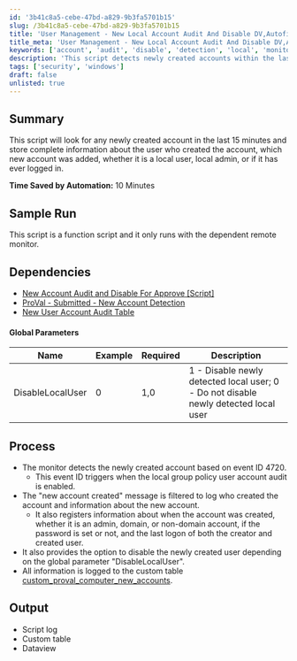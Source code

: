 ```yaml
---
id: '3b41c8a5-cebe-47bd-a829-9b3fa5701b15'
slug: /3b41c8a5-cebe-47bd-a829-9b3fa5701b15
title: 'User Management - New Local Account Audit And Disable DV,Autofix,Global'
title_meta: 'User Management - New Local Account Audit And Disable DV,Autofix,Global'
keywords: ['account', 'audit', 'disable', 'detection', 'local', 'monitor', 'user']
description: 'This script detects newly created accounts within the last 15 minutes, logging details about the user who created the account and the new account itself, including its type and login status. It helps in automating the auditing process and can disable newly detected local users based on a configurable parameter.'
tags: ['security', 'windows']
draft: false
unlisted: true
---
```


## Summary

This script will look for any newly created account in the last 15 minutes and store complete information about the user who created the account, which new account was added, whether it is a local user, local admin, or if it has ever logged in.

**Time Saved by Automation:** 10 Minutes

## Sample Run

This script is a function script and it only runs with the dependent remote monitor.

## Dependencies

- [New Account Audit and Disable For Approve [Script]](/docs/fac82ae1-8f32-40b3-b9b2-a38f1a71e633)
- [ProVal - Submitted - New Account Detection](/docs/75f8c13f-04d5-45fd-b650-3b010353a8c0)
- [New User Account Audit Table](/docs/64d9813f-2eba-4448-8d78-c9a001979ee9)

#### Global Parameters

| Name               | Example | Required | Description                                                                                   |
|--------------------|---------|----------|-----------------------------------------------------------------------------------------------|
| DisableLocalUser   | 0       | 1,0      | 1 - Disable newly detected local user; 0 - Do not disable newly detected local user        |

## Process

- The monitor detects the newly created account based on event ID 4720.
  - This event ID triggers when the local group policy user account audit is enabled.
- The "new account created" message is filtered to log who created the account and information about the new account.
  - It also registers information about when the account was created, whether it is an admin, domain, or non-domain account, if the password is set or not, and the last logon of both the creator and created user.
- It also provides the option to disable the newly created user depending on the global parameter "DisableLocalUser".
- All information is logged to the custom table [custom_proval_computer_new_accounts](/docs/64d9813f-2eba-4448-8d78-c9a001979ee9).

## Output

- Script log
- Custom table
- Dataview